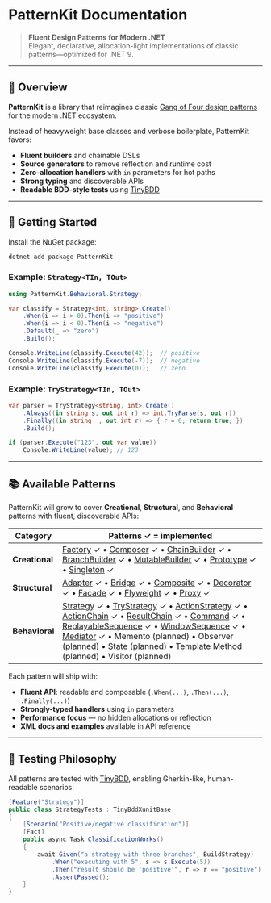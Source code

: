 # PatternKit Documentation

> **Fluent Design Patterns for Modern .NET**  
> Elegant, declarative, allocation-light implementations of classic patterns—optimized for .NET&nbsp;9.

---

## 🌟 Overview

**PatternKit** is a library that reimagines classic [Gang of Four design patterns](https://en.wikipedia.org/wiki/Design_Patterns)
for the modern .NET ecosystem.  

Instead of heavyweight base classes and verbose boilerplate, PatternKit favors:

- **Fluent builders** and chainable DSLs
- **Source generators** to remove reflection and runtime cost
- **Zero-allocation handlers** with `in` parameters for hot paths
- **Strong typing** and discoverable APIs
- **Readable BDD-style tests** using [TinyBDD](https://github.com/JerrettDavis/TinyBDD)

---

## 🚀 Getting Started

Install the NuGet package:

```bash
dotnet add package PatternKit
```

### Example: `Strategy<TIn, TOut>`

```csharp
using PatternKit.Behavioral.Strategy;

var classify = Strategy<int, string>.Create()
    .When(i => i > 0).Then(i => "positive")
    .When(i => i < 0).Then(i => "negative")
    .Default(_ => "zero")
    .Build();

Console.WriteLine(classify.Execute(42));  // positive
Console.WriteLine(classify.Execute(-7));  // negative
Console.WriteLine(classify.Execute(0));   // zero
```

### Example: `TryStrategy<TIn, TOut>`

```csharp
var parser = TryStrategy<string, int>.Create()
    .Always((in string s, out int r) => int.TryParse(s, out r))
    .Finally((in string _, out int r) => { r = 0; return true; })
    .Build();

if (parser.Execute("123", out var value))
    Console.WriteLine(value); // 123
```

---

## 📚 Available Patterns

PatternKit will grow to cover **Creational**, **Structural**, and **Behavioral** patterns with fluent, discoverable APIs:

| Category       | Patterns ✓ = implemented                                                                                                                                                                                                                                                                                                                                                                                                                                                                                                                                 |
| -------------- |----------------------------------------------------------------------------------------------------------------------------------------------------------------------------------------------------------------------------------------------------------------------------------------------------------------------------------------------------------------------------------------------------------------------------------------------------------------------------------------------------------------------------------------------------------|
| **Creational** | [Factory](patterns/creational/factory/factory.md) ✓ • [Composer](patterns/creational/builder/composer.md) ✓ • [ChainBuilder](patterns/creational/builder/chainbuilder.md) ✓ • [BranchBuilder](patterns/creational/builder/chainbuilder.md) ✓ • [MutableBuilder](patterns/creational/builder/mutablebuilder.md) ✓ • [Prototype](patterns/creational/prototype/prototype.md) ✓ • [Singleton](patterns/creational/singleton/singleton.md) ✓                                                                                                                 |
| **Structural** | [Adapter](patterns/structural/adapter/fluent-adapter.md) ✓ • [Bridge](patterns/structural/bridge/bridge.md) ✓ • [Composite](patterns/structural/composite/composite.md) ✓ • [Decorator](patterns/structural/decorator/index.md) ✓ • [Facade](patterns/structural/facade/facade.md) ✓ • [Flyweight](patterns/structural/flyweight/index.md) ✓ • [Proxy](patterns/structural/proxy/index.md) ✓                                                                                                                                                                                             |
| **Behavioral** | [Strategy](patterns/behavioral/strategy/strategy.md) ✓ • [TryStrategy](patterns/behavioral/strategy/trystrategy.md) ✓ • [ActionStrategy](patterns/behavioral/strategy/actionstrategy.md) ✓ • [ActionChain](patterns/behavioral/chain/actionchain.md) ✓ • [ResultChain](patterns/behavioral/chain/resultchain.md) ✓ • [Command](patterns/behavioral/command/command.md) ✓ • [ReplayableSequence](patterns/behavioral/iterator/replayablesequence.md) ✓ • [WindowSequence](patterns/behavioral/iterator/windowsequence.md) ✓ • [Mediator](behavioral/mediator/mediator.md) ✓ • Memento (planned) • Observer (planned) • State (planned) • Template Method (planned) • Visitor (planned) |

Each pattern will ship with:


* **Fluent API**: readable and composable (`.When(...)`, `.Then(...)`, `.Finally(...)`)
* **Strongly-typed handlers** using `in` parameters
* **Performance focus** — no hidden allocations or reflection
* **XML docs and examples** available in API reference

---

## 🧪 Testing Philosophy

All patterns are tested with [TinyBDD](https://github.com/JerrettDavis/TinyBDD), enabling Gherkin-like,
human-readable scenarios:

```csharp
[Feature("Strategy")]
public class StrategyTests : TinyBddXunitBase
{
    [Scenario("Positive/negative classification")]
    [Fact]
    public async Task ClassificationWorks()
    {
        await Given("a strategy with three branches", BuildStrategy)
            .When("executing with 5", s => s.Execute(5))
            .Then("result should be 'positive'", r => r == "positive")
            .AssertPassed();
    }
}
```
